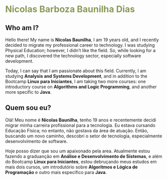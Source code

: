 <h1> 
  <a href="https://www.linkedin.com/in/nicolas-barboza-880aba34a/" style="color: #8A9A5B !important; text-decoration: none;"> Nicolas Barboza Baunilha Dias </a>
</h1>

## Who am I?
Hello there! My name is **Nicolas Baunilha**, I am 19 years old, and I recently decided to migrate my professional career to technology. I was studying Physical Education; however, I didn’t like the field. So, while looking for a new path, I discovered the technology sector, especially software development.

Today, I can say that I am passionate about this field. Currently, I am studying **Analysis and Systems Development**, and in addition to the Bootcamp **Linux para Iniciantes**, I am taking two more courses: one introductory course on **Algorithms and Logic Programming**, and another more specific to **Java**.

## Quem sou eu?
Olá! Meu nome é **Nicolas Baunilha**, tenho 19 anos e recentemente decidi migrar minha carreira profissional para a tecnologia. Eu estava cursando Educação Física; no entanto, não gostava da área de atuação. Então, buscando um novo caminho, descobri o setor de tecnologia, especialmente desenvolvimento de software.

Hoje posso dizer que sou um apaixonado pela area. Atualmente estou fazendo a graduanção em **Análise e Desenvolvimento de Sistemas**, e além do Bootcamp **Linux para Iniciantes**, estou debruçando meus estudos em mais dois cursos, um introdutório sobre **Algoritmos e Lógica de Programação** e outro mais especifico para **Java**.




